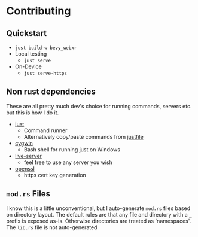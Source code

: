# Contributing

## Quickstart
- `just build-w bevy_webxr`
- Local testing
	- `just serve`
- On-Device
	- `just serve-https`

## Non rust dependencies

These are all pretty much dev's choice for running commands, servers etc. but this is how I do it.

- [just](https://github.com/casey/just)
	- Command runner
	- Alternatively copy/paste commands from [justfile](./justfile)
- [cygwin](https://www.cygwin.com/)
	- Bash shell for running just on Windows
- [live-server](https://www.npmjs.com/package/live-server)
	- feel free to use any server you wish
- [openssl](https://www.openssl.org/)
	- https cert key generation


## `mod.rs` Files

I know this is a little unconventional, but I auto-generate `mod.rs` files based on directory layout. The default rules are that any file and directory with a `_` prefix is exposed as-is. Otherwise directories are treated as 'namespaces'. The `lib.rs` file is not auto-generated 
